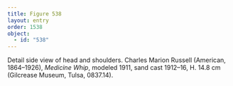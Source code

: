 ```yaml
---
title: Figure 538
layout: entry
order: 1538
object:
  - id: "538"
---
```


Detail side view of head and shoulders. Charles Marion Russell (American, 1864–1926), *Medicine Whip*, modeled 1911, sand cast 1912–16, H. 14.8 cm (Gilcrease Museum, Tulsa, 0837.14).
